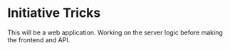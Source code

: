 # Initiative Tricks

This will be a web application. Working on the server logic before making the frontend and API. 